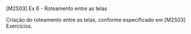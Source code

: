[M2S03] Ex 6 - Roteamento entre as telas

Criação do roteamento entre as telas, conforme especificado em [M2S03] Exercícios.